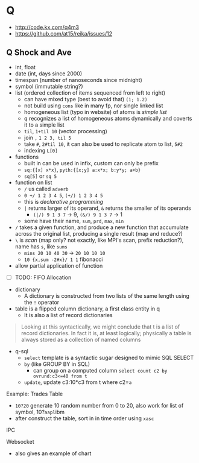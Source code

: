 # Q

- http://code.kx.com/q4m3
- https://github.com/at15/reika/issues/12

## Q Shock and Ave

- int, float
- date (int, days since 2000)
- timespan (number of nanoseconds since midnight)
- symbol (immutable string?)
- list (ordered collection of items sequenced from left to right)
  - can have mixed type (best to avoid that) `(1; 1.2)`
  - not build using `cons` like in many fp, nor single linked list
  - homogeneous list (typo in website) of atoms is *simple list*
  - q recognizes a list of homogeneous atoms dynamically and coverts it to a simple list
  - `til`, `1+til 10` (vector processing)
  - join `,`  `1 2 3, til 5`
  - take `#`, `2#til 10`, it can also be used to replicate atom to list, `5#2`
  - indexing `L[0]`
- functions
  - built in can be used in infix, custom can only be prefix
  - `sq:{[x] x*x}`, `pyth:{[x;y] a:x*x; b:y*y; a+b}`
  - `sq[5]` or `sq 5`
- function on list
  - `/` us called `adverb`
  - `0 +/ 1 2 3 4 5`, `(+/) 1 2 3 4 5`
  - this is *declarative programming*
  - `|` returns larger of its operand, `&` returns the smaller of its operands
    - `(|/) 9 1 3 7` -> 9, `(&/) 9 1 3 7` -> 1
  - some have their name, `sum`, `prd`, `max`, `min`
- `/` takes a given function, and produce a new function that accumulate across the original list, producing a single result (map and reduce?)
- `\` is *scan* (map only? not exactly, like MPI's scan, prefix reduction?), name has `s`, like `sums`
  - `mins 20 10 40 30` -> `20 10 10 10`
  - `10 {x,sum -2#x}/ 1 1` fibonacci
- allow partial application of function
- [ ] TODO: FIFO Allocation
- dictionary
  - A dictionary is constructed from two lists of the same length using the `!` operator
- table is a flipped column dictionary, a first class entity in q
  - It is also a list of record dictionaries

> Looking at this syntactically, we might conclude that t is a list of record dictionaries. In fact it is, at least logically; physically a table is always stored as a collection of named columns

- q-sql
  - `select` template is a syntactic sugar designed to mimic SQL SELECT
  - `by` (like GROUP BY in SQL)
    - can group on a computed column `select count c2 by ovrund:c3<=40 from t`
  - `update`, update c3:10*c3 from t where c2=`a`

Example: Trades Table

- `10?20` generate 10 random number from 0 to 20, also work for list of symbol, 10?`aapl`ibm
- after construct the table, sort in in time order using `xasc`

IPC

Websocket

- also gives an example of chart
